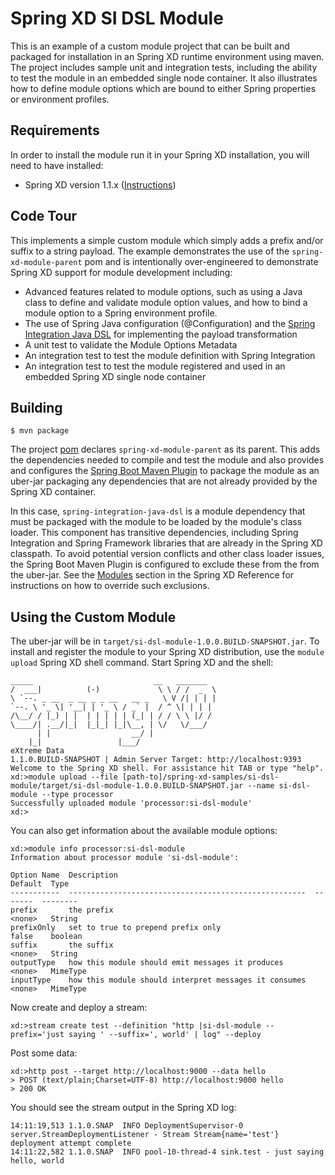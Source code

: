 Spring XD SI DSL Module
=============================

This is an example of a custom module project that can be built and packaged for installation in an Spring XD runtime environment using maven. The project includes sample unit and integration tests, including the ability to test the module in an embedded single node container. It also illustrates how to define module options which are bound to either Spring properties or environment profiles.

## Requirements

In order to install the module run it in your Spring XD installation, you will need to have installed:

* Spring XD version 1.1.x ([Instructions](http://docs.spring.io/spring-xd/docs/current/reference/html/#getting-started))

## Code Tour

This implements a simple custom module which simply adds a prefix and/or suffix to a string payload. The example demonstrates the use of the `spring-xd-module-parent` pom and is intentionally over-engineered to demonstrate Spring XD support for module development including:
 * Advanced features related to  module options, such as using a Java class to define and validate module option values, and how to bind a module option to a Spring environment profile. 
 * The use of Spring Java configuration (@Configuration) and the [Spring Integration Java DSL][] for implementing the payload transformation
 * A unit test to validate the Module Options Metadata
 * An integration test to test the module definition with Spring Integration
 * An integration test to test the module registered and used in an embedded Spring XD single node container 


## Building

	$ mvn package

The project [pom][] declares `spring-xd-module-parent` as its parent. This adds the dependencies needed to compile and test the module and also provides and configures the [Spring Boot Maven Plugin][] to package the module as an uber-jar packaging any dependencies that are not already provided by the Spring XD container. 

In this case, `spring-integration-java-dsl` is a module dependency that must be packaged with the module to be loaded by the module's class loader. This component has transitive dependencies, including Spring Integration and Spring Framework libraries that are already in the Spring XD classpath. To avoid potential version conflicts and other class loader issues, the Spring Boot Maven Plugin is configured to exclude these from the from the uber-jar. See the [Modules][] section in the Spring XD Reference for instructions on how to override such exclusions.   


## Using the Custom Module

The uber-jar will be in `target/si-dsl-module-1.0.0.BUILD-SNAPSHOT.jar`. To install and register the module to your Spring XD distribution, use the `module upload` Spring XD shell command. Start Spring XD and the shell:


	_____                           __   _______
	/  ___|          (-)             \ \ / /  _  \
	\ `--. _ __  _ __ _ _ __   __ _   \ V /| | | |
 	`--. \ '_ \| '__| | '_ \ / _` |  / ^ \| | | |
	/\__/ / |_) | |  | | | | | (_| | / / \ \ |/ /
	\____/| .__/|_|  |_|_| |_|\__, | \/   \/___/
    	  | |                  __/ |
      	|_|                 |___/
	eXtreme Data
	1.1.0.BUILD-SNAPSHOT | Admin Server Target: http://localhost:9393
	Welcome to the Spring XD shell. For assistance hit TAB or type "help".
	xd:>module upload --file [path-to]/spring-xd-samples/si-dsl-module/target/si-dsl-module-1.0.0.BUILD-SNAPSHOT.jar --name si-dsl-module --type processor
	Successfully uploaded module 'processor:si-dsl-module'
	xd:>


You can also get information about the available module options:

	xd:>module info processor:si-dsl-module
	Information about processor module 'si-dsl-module':

  	Option Name  Description                                            Default  Type
  	-----------  -----------------------------------------------------  -------  --------
  	prefix       the prefix                                             <none>   String
  	prefixOnly   set to true to prepend prefix only                     false    boolean
  	suffix       the suffix                                             <none>   String
  	outputType   how this module should emit messages it produces       <none>   MimeType
  	inputType    how this module should interpret messages it consumes  <none>   MimeType


Now create and deploy a stream:

	xd:>stream create test --definition "http |si-dsl-module --prefix='just saying ' --suffix=', world' | log" --deploy

Post some data:

	xd:>http post --target http://localhost:9000 --data hello
	> POST (text/plain;Charset=UTF-8) http://localhost:9000 hello
	> 200 OK


You should see the stream output in the Spring XD log:


	14:11:19,513 1.1.0.SNAP  INFO DeploymentSupervisor-0 server.StreamDeploymentListener - Stream Stream{name='test'} deployment attempt complete
	14:11:22,582 1.1.0.SNAP  INFO pool-10-thread-4 sink.test - just saying hello, world

[pom]: https://github.com/spring-projects/spring-xd-samples/blob/master/si-dsl-module/pom.xml
[Spring Integration Java DSL]: https://github.com/spring-projects/spring-integration-java-dsl
[Spring Boot Maven Plugin]: http://docs.spring.io/spring-boot/docs/current/reference/html/build-tool-plugins-maven-plugin.html
[Modules]: http://docs.spring.io/spring-xd/docs/current/reference/html/#modules